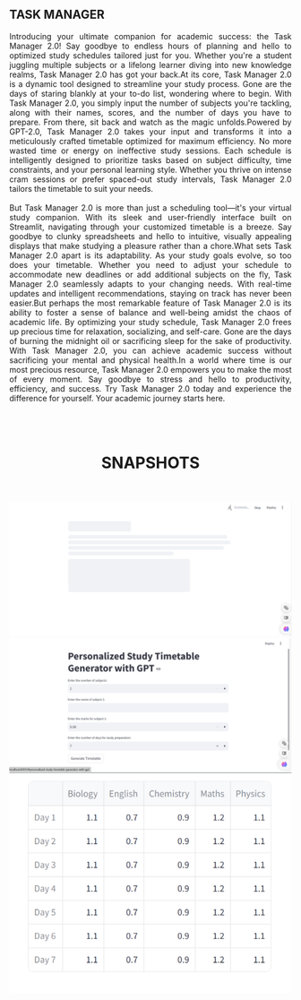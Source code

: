 TASK MANAGER
---
<div align="justify">
Introducing your ultimate companion for academic success: the Task Manager 2.0! Say goodbye to endless hours of planning and hello to optimized study schedules tailored just for you. Whether you're a student juggling multiple subjects or a lifelong learner diving into new knowledge realms, Task Manager 2.0 has got your back.At its core, Task Manager 2.0 is a dynamic tool designed to streamline your study process. Gone are the days of staring blankly at your to-do list, wondering where to begin. With Task Manager 2.0, you simply input the number of subjects you're tackling, along with their names, scores, and the number of days you have to prepare. From there, sit back and watch as the magic unfolds.Powered by GPT-2.0, Task Manager 2.0 takes your input and transforms it into a meticulously crafted timetable optimized for maximum efficiency. No more wasted time or energy on ineffective study sessions. Each schedule is intelligently designed to prioritize tasks based on subject difficulty, time constraints, and your personal learning style. Whether you thrive on intense cram sessions or prefer spaced-out study intervals, Task Manager 2.0 tailors the timetable to suit your needs.
<br></br>
But Task Manager 2.0 is more than just a scheduling tool—it's your virtual study companion. With its sleek and user-friendly interface built on Streamlit, navigating through your customized timetable is a breeze. Say goodbye to clunky spreadsheets and hello to intuitive, visually appealing displays that make studying a pleasure rather than a chore.What sets Task Manager 2.0 apart is its adaptability. As your study goals evolve, so too does your timetable. Whether you need to adjust your schedule to accommodate new deadlines or add additional subjects on the fly, Task Manager 2.0 seamlessly adapts to your changing needs. With real-time updates and intelligent recommendations, staying on track has never been easier.But perhaps the most remarkable feature of Task Manager 2.0 is its ability to foster a sense of balance and well-being amidst the chaos of academic life. By optimizing your study schedule, Task Manager 2.0 frees up precious time for relaxation, socializing, and self-care. Gone are the days of burning the midnight oil or sacrificing sleep for the sake of productivity. With Task Manager 2.0, you can achieve academic success without sacrificing your mental and physical health.In a world where time is our most precious resource, Task Manager 2.0 empowers you to make the most of every moment. Say goodbye to stress and hello to productivity, efficiency, and success. Try Task Manager 2.0 today and experience the difference for yourself. Your academic journey starts here.
<br></br>
<br></br>
  <div align="center">
   <h1> <b>SNAPSHOTS</b> </h1>
    <br></br>
    <img src="z1.png">
    <img src="z2.png">
    <img src="z3.png">
</div>
</div>
